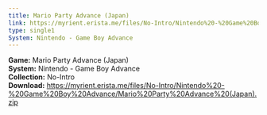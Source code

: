 ```yaml
---
title: Mario Party Advance (Japan)
link: https://myrient.erista.me/files/No-Intro/Nintendo%20-%20Game%20Boy%20Advance/Mario%20Party%20Advance%20(Japan).zip
type: single1
System: Nintendo - Game Boy Advance
---
```

<b>Game:</b> Mario Party Advance (Japan)<br>
<b>System:</b> Nintendo - Game Boy Advance<br>
<b>Collection:</b> No-Intro<br>
<b>Download:</b> https://myrient.erista.me/files/No-Intro/Nintendo%20-%20Game%20Boy%20Advance/Mario%20Party%20Advance%20(Japan).zip
